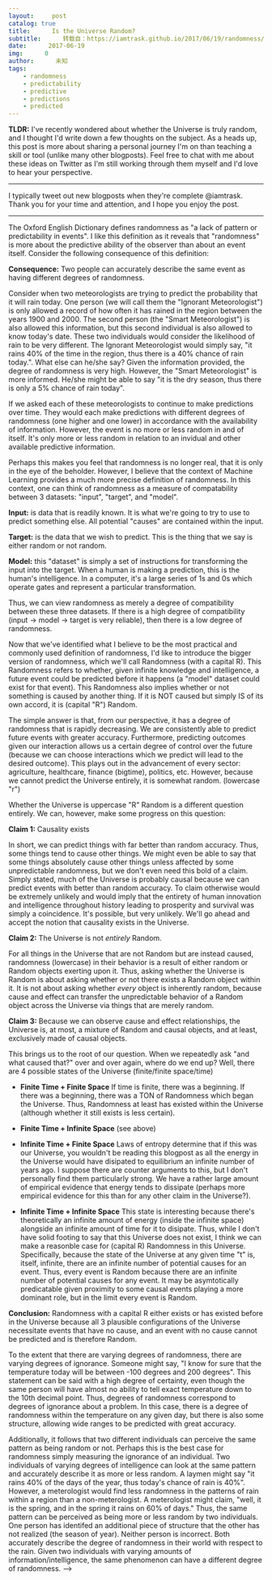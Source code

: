 ```yaml
---
layout:     post
catalog: true
title:      Is the Universe Random?
subtitle:      转载自：https://iamtrask.github.io/2017/06/19/randomness/
date:      2017-06-19
img:      0
author:      未知
tags:
    - randomness
    - predictability
    - predictive
    - predictions
    - predicted
---
```


**TLDR:** I've recently wondered about whether the Universe is truly random, and I thought I'd write down a few thoughts on the subject. As a heads up, this post is more about sharing a personal journey I'm on than teaching a skill or tool (unlike many other blogposts). Feel free to chat with me about these ideas on Twitter as I'm still working through them myself and I'd love to hear your perspective.

---

I typically tweet out new blogposts when they're complete @iamtrask. Thank you for your time and attention, and I hope you enjoy the post.

---

The Oxford English Dictionary defines randomness as "a lack of pattern or predictability in events". I like this definition as it reveals that "randomness" is more about the predictive ability of the observer than about an event itself. Consider the following consequence of this definition:

**Consequence:** Two people can accurately describe the same event as having different degrees of randomness.

Consider when two meteorologists are trying to predict the probability that it will rain today. One person (we will call them the "Ignorant Meteorologist") is only allowed a record of how often it has rained in the region between the years 1900 and 2000. The second person (the "Smart Meteorologist") is also allowed this information, but this second individual is also allowed to know today's date. These two individuals would consider the likelihood of rain to be very different. The Ignorant Meteorologist would simply say, "it rains 40% of the time in the region, thus there is a 40% chance of rain today.". What else can he/she say? Given the information provided, the degree of randomness is very high. However, the "Smart Meteorologist" is more informed. He/she might be able to say "it is the dry season, thus there is only a 5% chance of rain today".

If we asked each of these meteorologists to continue to make predictions over time. They would each make predictions with different degrees of randomness (one higher and one lower) in accordance with the availability of information. However, the event is no more or less random in and of itself. It's only more or less random in relation to an invidual and other available predictive information. 

Perhaps this makes you feel that randomness is no longer real, that it is only in the eye of the beholder. However, I believe that the context of Machine Learning provides a much more precise definition of randomness. In this context, one can think of randomness as a measure of compatability between 3 datasets: "input", "target", and "model".

**Input:** is data that is readily known. It is what we're going to try to use to predict something else. All potential "causes" are contained within the input.

**Target:** is the data that we wish to predict. This is the thing that we say is either random or not random.

**Model:** this "dataset" is simply a set of instructions for transforming the input into the target. When a human is making a prediction, this is the human's intelligence. In a computer, it's a large series of 1s and 0s which operate gates and represent a particular transformation.

Thus, we can view randomness as merely a degree of compatibility between these three datasets. If there is a high degree of compatibility (input -> model -> target is very reliable), then there is a low degree of randomness.

Now that we've identified what I believe to be the most practical and commonly used definition of randomness, I'd like to introduce the bigger version of randomness, which we'll call Randomness (with a capital R). This Randomness refers to whether, given infinite knowledge and intelligence, a future event could be predicted before it happens (a "model" dataset could exist for that event). This Randomness also implies whether or not something is caused by another thing. If it is NOT caused but simply IS of its own accord, it is (capital "R") Random.

The simple answer is that, from our perspective, it has a degree of randomness that is rapidly decreasing. We are consistently able to predict future events with greater accuracy. Furthermore, predicting outcomes given our interaction allows us a certain degree of control over the future (because we can choose interactions which we predict will lead to the desired outcome). This plays out in the advancement of every sector: agriculture, healthcare, finance (bigtime), politics, etc. However, because we cannot predict the Universe entirely, it is somewhat random. (lowercase "r")

Whether the Universe is uppercase "R" Random is a different question entirely. We can, however, make some progress on this question:

**Claim 1:** Causality exists

In short, we can predict things with far better than random accuracy. Thus, some things tend to cause other things. We might even be able to say that some things absolutely cause other things unless affected by some unpredictable randomness, but we don't even need this bold of a claim. Simply stated, much of the Universe is probably causal because we can predict events with better than random accuracy. To claim otherwise would be extremely unlikely and would imply that the entirety of human innovation and intelligence throughout history leading to prosperity and survival was simply a coincidence. It's possible, but very unlikely. We'll go ahead and accept the notion that causality exists in the Universe.

**Claim 2:** The Universe is not *entirely* Random.

For all things in the Universe that are not Random but are instead caused, randomness (lowercase) in their behavior is a result of either random or Random objects exerting upon it. Thus, asking whether the Universe is Random is about asking whether or not there exists a Random object within it. It is not about asking whether *every* object is inherently random, because cause and effect can transfer the unpredictable behavior of a Random object across the Universe via things that are merely random.

**Claim 3:** Because we can observe cause and effect relationships, the Universe is, at most, a mixture of Random and causal objects, and at least, exclusively made of causal objects.

This brings us to the root of our question. When we repeatedly ask "and what caused that?" over and over again, where do we end up? Well, there are 4 possible states of the Universe (finite/finite space/time)

- **Finite Time + Finite Space** If time is finite, there was a beginning. If there was a beginning, there was a TON of Randomness which began the Universe. Thus, Randomness at least has existed within the Universe (although whether it still exists is less certain).

- **Finite Time + Infinite Space** (see above)

- **Infinite Time + Finite Space** Laws of entropy determine that if this was our Universe, you wouldn't be reading this blogpost as all the energy in the Universe would have disipated to equilibrium an infinite number of years ago. I suppose there are counter arguments to this, but I don't personally find them particularly strong. We have a rather large amount of empirical evidence that energy tends to dissipate (perhaps more empirical evidence for this than for any other claim in the Universe?).

- **Infinite Time + Infinite Space** This state is interesting because there's theoretically an infinite amount of energy (inside the infinite space) alongside an infinite amount of time for it to disipate. Thus, while I don't have solid footing to say that this Universe does not exist, I think we can make a reasonble case for (capital R) Randomness in this Universe. Specifically, because the state of the Universe at any given time "t" is, itself, infinite, there are an infinite number of potential causes for an event. Thus, every event is Random because there are an infinite number of potential causes for any event. It may be asymtotically predicatable given proximity to some causal events playing a more dominant role, but in the limit every event is Random.


**Conclusion:** Randomness with a capital R either exists or has existed before in the Universe because all 3 plausible configurations of the Universe necessitate events that have no cause, and an event with no cause cannot be predicted and is therefore Random.

To the extent that there are varying degrees of randomness, there are varying degrees of ignorance. Someone might say, "I know for sure that the temperature today will be between -100 degrees and 200 degrees". This statement can be said with a high degree of certainty, even though the same person will have almost no ability to tell exact temperature down to the 10th decimal point. Thus, degrees of randomness correspond to degrees of ignorance about a problem. In this case, there is a degree of randomness within the temperature on any given day, but there is also some structure, allowing wide ranges to be predicted with great accuracy.

Additionally, it follows that two different individuals can perceive the same pattern as being random or not. Perhaps this is the best case for randomness simply measuring the ignorance of an individual. Two individuals of varying degrees of intelligence can look at the same pattern and accurately describe it as more or less random. A laymen might say "it rains 40% of the days of the year, thus today's chance of rain is 40%". However, a meterologist would find less randomness in the patterns of rain within a region than a non-meterologist. A meterologist might claim, "well, it is the spring, and in the spring it rains on 60% of days." Thus, the same pattern can be perceived as being more or less random by two individuals. One person has identifed an additional piece of structure that the other has not realized (the season of year). Neither person is incorrect. Both accurately describe the degree of randomness in their world with respect to the rain. Given two individuals with varying amounts of information/intelligence, the same phenomenon can have a different degree of randomness. -->
<!-- **Point 1:** Randomness does not exist, only lack of information and/or intelligence.

Despite how much like the definition above, I'd like to refine it a bit with a different perspective. "pattern or predictability" is really a state of relationship between three datasets. Something is predictable if one dataset can be transformed into the other using a method described in the third. In the case of Machine Learning, the two datasets are our "input" and "target" datasets, and the third dataset is our "model" (or a set of instructions for their transformation). Thus, randomness is a measurement of compatability between these three datasets. If the "input" dataset is lacking or the "model" dataset is inaccurate, there is a high degree of randomness. If, however, the input dataset can be perfectly transformed into the target dataset using the model, then randomness is low".

This fits with the more common description of "randomness" where we simply consider the "model" to be a human. Either the human has the ability to take input data and transform it into a target or not.

**Point 2:** Randomness is only a measure of ignorance.

Consider perhaps the most extreme example of this: random number generation. In Computer Science, it is common practice to have fully determinate random number generation. What does this mean? It means that we can generate the *exact same random numbers* multiple times. To the outside eye reading the numbers, no identifiable pattern could be found. However, if one knows the key and the method for generation, one can produce the sequence exactly. Consider this example:

This begs the question. Are these numbers random or not? If I simply showed you a sequence of numbers:

you could confidently say that they are quite random. Even more so, if I asked you to predict what the next number would be, you would have almost no ability to accurately predict it (because the pattern is completely random to you). However, if you have the code that can generate these numbers, you can predict the next number exactly with 100% confidence. So, are these numbers random or not? Well, it depends on whether or not you have the code to generate them. Your measure of randomness is based on your level of knowledge. If you are ignorant, these numbers are ~perfectly random. If you are not, they are perfectly NOT random.

## Is the Universe Random?

The simple answer is that, from our perspective, it has a degree of randomness that is rapidly decreasing. We are consistently able to predict future events with greater accuracy. Furthermore, predicting outcomes given our interaction allows us a certain degree of control over the future. This plays out in the advancement of every sector: agriculture, healthcare, finance (bigtime), politics,... and maybe even religion.

So that answer is pretty easy when asked from this perspective, but the next question is a bit harder. Is the Universe *truly* Random? We'll use Random with a capital "R" to denote a randomness that is impossible to predict. In other words, given absolute knowledge of the entire Universe, something that is Random is something that truly cannot be predicted given the state of every/any other object in the Universe. Furthermore, it is also something that cannot be "caused". Something that is Random is simply a standalone "effect".

To answer this question, let's start with what we know. There are some events that we can predict with better than random accuracy. Thus, we know there is some notion of causality in the Universe. The real mystery isn't what we can predict, it's the origin of what we cannot predict. Do we make mistakes in our predictions based on a lack of knowledge/intelligence or is there a truely Random object somewhere in the Universe that continually "shakes things up" (think "butterfly effect") adding noise to the causality.

Now, let's assume that science and technology progresses enough to where we learn every cause/effect relationship out there. Where does this put us? In my mind, this breaks down into 4 Universes. One with/without one or more sources of Randomness, and one that is either finite or infinite. Let's take these four scenarios one by one.

In my opinion, we can eliminate one of these Universes as a contradiction. A Universe that is truly infinite but not Random is impossible. Why? An infinite Universe means that there is an infinite number of potential causes. An infinite number of causes with non-zero probability is Random. No amount of study or knowledge will ever quantify the state of all relevant causes. The probability of an event can only be asymtotically approached. Thus, a Universe must either be Random or finite.

## Searching for Randomness in the Universe

Well, one place to start is simply where you are. What is causing the thing in front of you? Several things? What caused those? Many more things? What caused those? Before long, it should become quiet evident that there is simply too many things for you to ever fully understand everything. Even just holding it in your brain is impossible. Collecting the data is impossible...

This is actually an interesting place to stop and smell the roses. Remember, randomness is not about reality. It's about your level of knowledge. Furthermore, we just quickly realized that your level of knowledge (in isolation) is certainly too small to ever account for the randomness of the Universe. Thus, no matter how hard you look (on your own), you will undoubtedly never be able to chase this causality train to the beginning. However, mankind has invented a tool for this: the historical record.

The historical record is an amazing thing. It allows me to search for causality my entire life, write down the causes I find, and pass it on to the next individual. Thus, the next person can pick up where I left off. Note, the scientific record is an important subset of this record, but truly we pass on useful information about reality and the Universe through far more than just scientific journals.

So, what does it mean for you to take the ideas of someone before you? Well, the whole point of the system is that you don't have to go investigate these things yourself. Instead, you choose to have a degree of belief that they are accurate findings. Furthermore, this reduces the randomness you see in the world *substantially*. In fact, I'd bet that 99% of the non-randomness (structure) in your world is a result of someone else teaching you what they have learned themselves. Reading, writing, arithmetic, culture, occupation, science, art... all these things are passed down from generation to generation. Furthermore, these are how you interpret reality. Even our earlier analogy of meterology. No modern meterologist re-discovers everything he/she uses to predict the rain. Instead, they reduce the randomness in their predictions by believing that others have performed accurate investigations themselves. Now, what is randomness? It's a degree of intelligence about a pattern. To simplify, belief reduces randomness.

Now, you might slightly reject this statement (frankly, as I do). After all, we have empirical evidence on the accuracy by which our own beliefs may predict the future. If we take on random beliefs, we're going to find out pretty quickly. If I suddenly believe that english letters are actually math numbers and vice versa, I'm going to have a really hard time predicting reality based on what I read. So, there's this notion of testing beliefs based on how well they are able to help us predict our world. We are more likely to accept a belief if it is able to help us predict the future events.

Damn... the human condition... what an amazing limitation.

---
